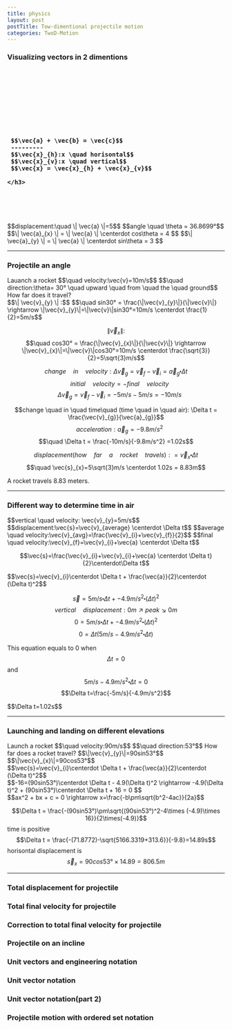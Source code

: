 ```yaml
---
title: physics
layout: post
postTitle: Tow-dimentional projectile motion
categories: TwoD-Motion
---
```


### Visualizing vectors in 2 dimentions

<div class="row">
  <div class="col-sm-6">
    <div id="svg01"></div>
  </div>
  <div class="col-sm-6">
    <br><br><br><br><br><br><br><br>
    <h3>
    
     $$\vec{a} + \vec{b} = \vec{c}$$
     ---------
     $$\vec{x}_{h}:x \quad horisontal$$
     $$\vec{x}_{v}:x \quad vertical$$
     $$\vec{x} = \vec{x}_{h} + \vec{x}_{v}$$
     
    </h3>
  </div>
</div>

<div class="row">
  <div class="col-sm-6">
    <div id="svg02"></div>
  </div>
  <div class="col-sm-6">
    <br><br><br><br>
    $$displacement:\quad \| \vec{a} \|=5$$
    $$angle \quad \theta = 36.8699°$$
    $$\| \vec{a}_{x} \| = \| \vec{a} \| \centerdot cos\theta = 4 $$
    $$\| \vec{a}_{y} \| = \| \vec{a} \| \centerdot sin\theta = 3 $$
  </div>
</div>

--------

### Projectile an angle

<div class="row">
  <div class="col-sm-6">
    <div id="svg03"></div>
  </div>
  <div class="col-sm-6">
    Lauanch a rocket
    $$\quad velocity:\vec{v}=10m/s$$ 
    $$\quad direction:\theta= 30° \quad upward \quad from \quad the \quad ground$$
    <div class="panel">
      How far does it travel?
    </div> 
  </div>
</div>

<div>
$$\| \vec{v}_{y} \| :$$
$$\quad sin30° = \frac{\|\vec{v}_{y}\|}{\|\vec{v}\|}
\rightarrow \|\vec{v}_{y}\|=\|\vec{v}\|sin30°=10m/s \centerdot \frac{1}{2}=5m/s$$
  
$$\| \vec{v}_{x} \|:$$
$$\quad cos30° = \frac{\|\vec{v}_{x}\|}{\|\vec{v}\|}
\rightarrow \|\vec{v}_{x}\|=\|\vec{v}\|cos30°=10m/s \centerdot \frac{\sqrt{3}}{2}=5\sqrt{3}m/s$$

$$change \quad in \quad velocity:\Delta \vec{v}_{g}
=\vec{v}_{f}-\vec{v}_{i}=\vec{a}_{g} \centerdot \Delta t$$
$$\quad initial \quad velocity = -final \quad velocity$$
$$\quad \Delta \vec{v}_{g}=\vec{v}_{f}-\vec{v}_{i}
=-5m/s-5m/s=-10m/s
$$

$$change \quad in \quad time\quad (time \quad in \quad air): 
\Delta t = \frac{\vec{v}_{g}}{\vec{a}_{g}}$$
$$\quad acceleration:\vec{a}_{g}=-9.8m/s^2$$
$$\quad \Delta t = \frac{-10m/s}{-9.8m/s^2} =1.02s$$ 

$$displacement(how \quad far \quad a \quad rocket \quad travels):
=\vec{v}_{x} \centerdot \Delta t$$
$$\quad \vec{s}_{x}=5\sqrt{3}m/s \centerdot 1.02s = 8.83m$$
</div>

<div class="panel">
  A rocket travels 8.83 meters.
</div>

------------

### Different way to determine time in air

<div class="panel">
$$vertical \quad velocity: \vec{v}_{y}=5m/s$$
$$displacement:\vec{s}=\vec{v}_{average} \centerdot \Delta t$$
$$average \quad velocity:\vec{v}_{avg}=\frac{\vec{v}_{i}+\vec{v}_{f}}{2}$$
$$final \quad velocity:\vec{v}_{f}=\vec{v}_{i}+\vec{a} \centerdot \Delta t$$
</div>

$$\vec{s}=\frac{\vec{v}_{i}+\vec{v}_{i}+\vec{a} \centerdot \Delta t}{2}\centerdot\Delta t$$
<div class="panel">
  $$\vec{s}=\vec{v}_{i}\centerdot \Delta t + \frac{\vec{a}}{2}\centerdot (\Delta t)^2$$
</div>

$$\vec{s}=5m/s \centerdot \Delta t + -4.9m/s^2 \centerdot (\Delta t)^2$$
$$vertical \quad displacement: 0m \nearrow peak \searrow 0m$$
$$0=5m/s \centerdot \Delta t + -4.9m/s^2 \centerdot (\Delta t)^2$$
$$0=\Delta t(5m/s-4.9m/s^2 \centerdot \Delta t)$$

This equation equals to 0 when
$$\Delta t=0$$
and
$$5m/s-4.9m/s^2 \centerdot \Delta t=0$$
$$\Delta t=\frac{-5m/s}{-4.9m/s^2}$$
<div class="panel">
$$\Delta t=1.02s$$
</div>

--------------

### Launching and landing on different elevations

<div class="row">
  <div class="col-sm-6">
    <div id="svg04"></div>
  </div>
  <div class="col-sm-6">
  Launch a rocket
  $$\quad velocity:90m/s$$
  $$\quad direction:53°$$
  How far does a rocket travel?
  $$\|\vec{v}_{y}\|=90sin53°$$
  $$\|\vec{v}_{x}\|=90cos53°$$
    <div class="panel">
    $$\vec{s}=\vec{v}_{i}\centerdot \Delta t + \frac{\vec{a}}{2}\centerdot (\Delta t)^2$$
    </div>
  </div>
</div>
$$-16=(90sin53°)\centerdot \Delta t - 4.9(\Delta t)^2
\rightarrow -4.9(\Delta t)^2 + (90sin53°)\centerdot \Delta t + 16 = 0
$$ 

<div class="panel">
  $$ax^2 + bx + c = 0 \rightarrow
  x=\frac{-b\pm\sqrt{b^2-4ac}}{2a}$$
</div>

$$\Delta t = \frac{-(90sin53°)\pm\sqrt{(90sin53°)^2-4\times (-4.9)\times 16}}{2\times(-4.9)}$$
time is positive
$$\Delta t = \frac{-(71.8772)-\sqrt{5166.3319+313.6}}{-9.8}=14.89s$$
horisontal displacement is
$$\vec{s}_{x}=90cos53°\times 14.89=806.5m$$

--------------

### Total displacement for projectile

### Total final velocity for projectile

### Correction to  total final velocity for projectile

### Projectile on an incline

### Unit vectors and engineering notation

### Unit vector notation

### Unit vector notation(part 2)

### Projectile motion with ordered set notation  
 

<script type="text/javascript" src="http://cdn.mathjax.org/mathjax/latest/MathJax.js?config=TeX-AMS-MML_SVG"></script>
<script src="http://d3js.org/d3.v3.min.js" charset="utf-8"></script>
<script>

  var pi = Math.PI;
  var aDegree = pi/180;
  
  // Point Object
  function Point(x, y){
    this.x = x;
    this.y = y;
    return this;
  };

  var endPoint = new Point();
 
  var x0 = y0 = 0;
  /* ベクトル線　描画関数　*/
  function drawVector(svg,x0,y0,angles,length,xScale,yScale,color){

    var vectorData = [];
    var radians = angles * aDegree;
    var radians1 = pi + radians + pi/6;
    var radians2 = pi + radians - pi/6;
    var arrowHead = 10/(xScale(1)-xScale(0));

    // 終点の座標
    endPoint.x = Math.cos(radians)*length+x0;
    endPoint.y = Math.sin(radians)*length+y0;
 

    vectorData.push(new Point(x0,y0));
    vectorData.push(new Point(endPoint.x,endPoint.y));
    vectorData.push(new Point(
      endPoint.x+Math.cos(radians1)*arrowHead,
      endPoint.y+Math.sin(radians1)*arrowHead
      ));
    vectorData.push(new Point(endPoint.x,endPoint.y));
    vectorData.push(new Point(
      endPoint.x+Math.cos(radians2)*arrowHead,
      endPoint.y+Math.sin(radians2)*arrowHead
      ));

    var vectorArrow = d3.svg.line()
        .x(function(d) { return xScale(d.x); })
        .y(function(d) { return yScale(d.y); })
        .interpolate("linear");

    svg.append("path")
          .attr("d", vectorArrow(vectorData))
          .attr("stroke", function(){return color})
          .attr("class","vector")
          .attr("stroke-width", 2)
          .attr("fill", "none");   

  };


  var x1,y1,x2,y2;

  /* 2点間　ベクトル線　描画関数　*/
  function drawVectorB(svg,x1,y1,x2,y2,xScale,yScale,color){

    var vectorData = [];
    var radians = Math.atan2(y2-y1,x2-x1);
    var radians1 = pi + radians + pi/6;
    var radians2 = pi + radians - pi/6;
    var arrowHead = 10/(xScale(1)-xScale(0)); // length of arrow head

    vectorData.push(new Point(x1,y1));
    vectorData.push(new Point(x2,y2));
    vectorData.push(new Point(
      x2 + Math.cos(radians1)*arrowHead,
      y2 + Math.sin(radians1)*arrowHead
      ));
    vectorData.push(new Point(x2,y2));
    vectorData.push(new Point(
      x2+Math.cos(radians2)*arrowHead,
      y2+Math.sin(radians2)*arrowHead
      ));

    var vectorArrow = d3.svg.line()
        .x(function(d) { return xScale(d.x); })
        .y(function(d) { return yScale(d.y); })
        .interpolate("linear");

    svg.append("path")
          .attr("d", vectorArrow(vectorData))
          .attr("stroke", function(){return color})
          .attr("class","vector")
          .attr("stroke-width", 2)
          .attr("fill", "none");   
 
  };


  var height = 450;
  var width = 500;
  
  var xScale01 = d3.scale.linear()
                       .domain([-200,200])
                       .range([50,450]);
  
  var yScale01 = d3.scale.linear()
                       .domain([200,-200])
                       .range([50,450]);                       

/**
  2-dimentional vectors
*/

var svg01 = d3.select("#svg01")
                .append("svg")
                .attr("height",height)
                .attr("width",width);

  // left right              
  drawVector(svg01,-150,150,180,50,xScale01,yScale01,"gold");
  drawVector(svg01,-140,150,0,50,xScale01,yScale01,"gold");               
  // up down
  drawVector(svg01,100,160,90,50,xScale01,yScale01,"gold");
  drawVector(svg01,100,150,-90,50,xScale01,yScale01,"gold");  

  drawVector(svg01,-150,-100,30,150,xScale01,yScale01,"red");
  drawVector(svg01,endPoint.x,endPoint.y,-10,100,xScale01,yScale01,"lime");  
  drawVector(svg01,-150,-100,14,235,xScale01,yScale01,"gold");

  drawVectorB(svg01,0,-150,170,-50,xScale01,yScale01,"lime");
  drawVectorB(svg01,0,-150,170,-150,xScale01,yScale01,"#666");
  drawVectorB(svg01,170,-150,170,-50,xScale01,yScale01,"#666");

  var foData = [
    {"x":-220,"y":280,
      "text":"$$one \\quad dimention \\quad  vectors$$"},
    {"x":-220,"y":100,
      "text":"$$two \\quad dimentions \\quad vectors$$"},
    {"x":-180,"y":220,
      "text":"$$\\vec{a}$$"},
    {"x":-120,"y":220,
      "text":"$$\\vec{b}$$"},
    {"x":105,"y":240,
      "text":"$$\\vec{a}$$"},
    {"x":105,"y":195,
      "text":"$$\\vec{b}$$"},
    {"x":-85,"y":10,
      "text":"$$\\vec{a}$$"},
    {"x":10,"y":40,
      "text":"$$\\vec{b}$$"},
    {"x":-40,"y":-25,
      "text":"$$\\vec{c}$$"},

    {"x":80,"y":-20,
      "text":"$$\\vec{x}$$"},
    {"x":80,"y":-105,
      "text":"$$\\vec{x}_{h}$$"},
    {"x":180,"y":-50,
      "text":"$$\\vec{x}_{v}$$"}

  ];
  svg01.selectAll(".fo")
  .data(foData)
  .enter()
  .append("foreignObject")
  .attr("class","fo")
//  .attr("height","100%")
//  .attr("width","100%")
  .attr("x",function(d){ return xScale01(d.x) })
  .attr("y",function(d){ return yScale01(d.y) })
.append("xhtml:body")
  .html(function(d){return d.text;})
  .style("position","fixed")
  .style("font-size","1.2em");   

/** */
var svg02 = d3.select("#svg02")
                .append("svg")
                .attr("height",400)
                .attr("width",400)
                .style("background","black");

  var xScale02 = d3.scale.linear()
                       .domain([-0.5,5])
                       .range([50,350]);
  
  var yScale02 = d3.scale.linear()
                       .domain([5,-0.5])
                       .range([50,350]);                       

  var xAxis02 = d3.svg.axis()
                  .scale(xScale02)
                  .tickValues([])
                  .tickPadding(5)
                  .tickFormat(d3.format("d"));

  var xAxis02Group = svg02.append("g")
                      .attr("transform","translate(0,"+ yScale02(0)+")")
                      .attr("stroke","white")
                      .call(xAxis02);   

  var yAxis02 = d3.svg.axis()
                  .scale(yScale02)
                  .orient(["left"])
                  .tickValues([])
                  .tickPadding(0);

  var yAxis02Group = svg02.append("g")
                      .attr("transform","translate(" + xScale02(0) + ",0)")
                      .attr("stroke","white")
                      .call(yAxis02);

  drawVectorB(svg02,0,0,4,3,xScale02,yScale02,"lime");
  drawVectorB(svg02,0,0,4,0,xScale02,yScale02,"#666");
  drawVectorB(svg02,4,0,4,3,xScale02,yScale02,"#666");

  var foData02 = [
    {"x":0.1,"y":6,"text":"y"},
    {"x":5,"y":0.5,"text":"x"},
    {"x":0.5,"y":1.2,"text":"$$\\theta$$"},
    {"x":2,"y":3,"text":"$$\\vec{a}$$"},
    {"x":2.3,"y":0.5,"text":"$$\\vec{a}_{x}$$"},
    {"x":4.2,"y":2.5,"text":"$$\\vec{a}_{y}$$"}
    
      ];

  svg02.selectAll(".fo02")
  .data(foData02)
  .enter()
  .append("foreignObject")
  .attr("class","fo02")
  .attr("x",function(d){ return xScale02(d.x) })
  .attr("y",function(d){ return yScale02(d.y) })
  .append("xhtml:body")
  .html(function(d){return d.text;})
  .style("position","fixed")
  .style("font-size","1.2em");   

/** */
var svg03 = d3.select("#svg03")
                .append("svg")
                .attr("height",100)
                .attr("width",400)
                .style("background","black");

  var xScale03 = d3.scale.linear()
                       .domain([0,20])
                       .range([50,350]);
  
  var yScale03 = d3.scale.linear()
                       .domain([8,0])
                       .range([10,80]);                       

  var xAxis03 = d3.svg.axis()
                  .scale(xScale03)
                  .tickValues([])
                  .tickPadding(5)
                  .tickFormat(d3.format("d"));

  var xAxis03Group = svg03.append("g")
                      .attr("transform","translate(0,"+ yScale03(0)+")")
                      .attr("stroke","white")
                      .call(xAxis03);   

  var yAxis03 = d3.svg.axis()
                  .scale(yScale03)
                  .orient(["left"])
                  .tickValues([])
                  .tickPadding(0);

  var yAxis03Group = svg03.append("g")
                      .attr("transform","translate(" + xScale03(0) + ",0)")
                      .attr("stroke","white")
                      .call(yAxis03);


  drawVector(svg03,0,0,30,10,xScale03,yScale03,"lime");
  drawVectorB(svg03,endPoint.x,0,endPoint.x,endPoint.y,xScale03,yScale03,"#666");                    
  drawVectorB(svg03,0,0,endPoint.x,0,xScale03,yScale03,"#666");                    

  var foData03 = [
    {"x":3,"y":10,"text":"$$\\vec{v}$$"},
    {"x":3,"y":7,"text":"$$\\theta$$"},
    {"x":4,"y":5,"text":"$$\\vec{v}_{x}$$"},
    {"x":9,"y":9,"text":"$$\\vec{v}_{y}$$"}
    
      ];

  svg03.selectAll(".fo03")
  .data(foData03)
  .enter()
  .append("foreignObject")
  .attr("class","fo03")
  .attr("x",function(d){ return xScale03(d.x) })
  .attr("y",function(d){ return yScale03(d.y) })
  .append("xhtml:body")
  .html(function(d){return d.text;})
  .style("position","fixed")
  .style("font-size","1.2em");   

/** */
var svg04 = d3.select("#svg04")
                .append("svg")
                .attr("height",400)
                .attr("width",400)
                .style("background","black");

  var xScale04 = d3.scale.linear()
                       .domain([0,300])
                       .range([50,350]);
  
  var yScale04 = d3.scale.linear()
                       .domain([300,0])
                       .range([50,350]);                       

  var line04Data = [{"x":0,"y":250},
                    {"x":50,"y":250},
                    {"x":50,"y":0},
                    {"x":280,"y":0},
                    {"x":280,"y":90},
                    {"x":320,"y":90}
                    ];                       
  var line04 = d3.svg.line()
        .x(function(d) { return xScale04(d.x); })
        .y(function(d) { return yScale04(d.y); })
        .interpolate("linear");

    svg04.append("path")
          .attr("d", line04(line04Data))
          .attr("stroke", function(){return "#fff"})
          .attr("class","vector")
          .attr("stroke-width", 3)
          .attr("fill", "none");   

  drawVector(svg04,40,250,53,40,xScale04,yScale04,"lime");
  drawVectorB(svg04,35,0,35,247,xScale04,yScale04,"#f00");                    
  drawVectorB(svg04,35,247,35,3,xScale04,yScale04,"#f00");                    
  drawVectorB(svg04,300,0,300,87,xScale04,yScale04,"#f00");                    
  drawVectorB(svg04,300,87,300,3,xScale04,yScale04,"#f00");                    
  drawVectorB(svg04,300,93,300,247,xScale04,yScale04,"aqua");                    
  drawVectorB(svg04,300,247,300,93,xScale04,yScale04,"aqua");                    

  var foData04 = [
    {"x":0,"y":200,"text":"$$25m$$"},
    {"x":305,"y":110,"text":"$$9m$$"},
    {"x":305,"y":250,"text":"$$\\vec{s}_{y}=-16m$$"},
    {"x":50,"y":310,"text":"$$53°$$"},
    {"x":20,"y":360,"text":"$$90m/s$$"}
      ];

  svg04.selectAll(".fo04")
  .data(foData04)
  .enter()
  .append("foreignObject")
  .attr("class","fo04")
  .attr("x",function(d){ return xScale04(d.x) })
  .attr("y",function(d){ return yScale04(d.y) })
  .append("xhtml:body")
  .html(function(d){return d.text;})
  .style("position","fixed")
  .style("font-size","1.2em");   

</script>
